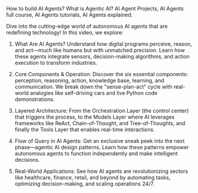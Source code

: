 How to build AI Agents? What is Agentic AI? AI Agent Projects, AI Agents full course, AI Agents tutorials, AI Agents explained.

Dive into the cutting-edge world of autonomous AI agents that are redefining technology! In this video, we explore:

1. What Are AI Agents?
Understand how digital programs perceive, reason, and act—much like humans but with unmatched precision. Learn how these agents integrate sensors, decision-making algorithms, and action execution to transform industries.

2. Core Components & Operation:
Discover the six essential components: perception, reasoning, action, knowledge base, learning, and communication. We break down the "sense-plan-act" cycle with real-world analogies like self-driving cars and live Python code demonstrations.

3. Layered Architecture:
From the Orchestration Layer (the control center) that triggers the process, to the Models Layer where AI leverages frameworks like ReAct, Chain-of-Thought, and Tree-of-Thoughts, and finally the Tools Layer that enables real-time interactions.

4. Flow of Query in AI Agents:
Get an exclusive sneak peek into the next phase—agentic AI design patterns. Learn how these patterns empower autonomous agents to function independently and make intelligent decisions.

5. Real-World Applications:
See how AI agents are revolutionizing sectors like healthcare, finance, retail, and beyond by automating tasks, optimizing decision-making, and scaling operations 24/7.